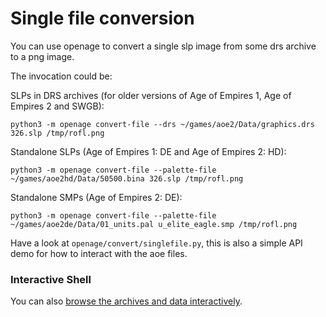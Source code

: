 Single file conversion
======================

You can use openage to convert a single slp image from some drs archive to a
png image.

The invocation could be:

SLPs in DRS archives (for older versions of Age of Empires 1, Age of Empires 2 and SWGB):
```
python3 -m openage convert-file --drs ~/games/aoe2/Data/graphics.drs 326.slp /tmp/rofl.png
```

Standalone SLPs (Age of Empires 1: DE and Age of Empires 2: HD):
```
python3 -m openage convert-file --palette-file ~/games/aoe2hd/Data/50500.bina 326.slp /tmp/rofl.png
```

Standalone SMPs (Age of Empires 2: DE):
```
python3 -m openage convert-file --palette-file ~/games/aoe2de/Data/01_units.pal u_elite_eagle.smp /tmp/rofl.png
```

Have a look at `openage/convert/singlefile.py`, this is also a simple API demo
for how to interact with the aoe files.


### Interactive Shell

You can also [browse the archives and data interactively](interactive.md).
